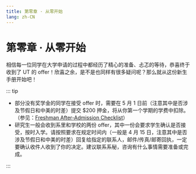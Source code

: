 ```yaml
---
title: 第零章 · 从零开始
lang: zh-CN
---
```


# 第零章 · 从零开始

相信每一位同学在大学申请的过程中都经历了精心的准备、忐忑的等待，恭喜终于收到了 UT 的 offer！欣喜之余，是不是也同样有很多疑问呢？那么就从这份新生手册开始吧！

::: tip

- 部分没有奖学金的同学在接受 offer 时，需要在 5 月 1 日前（注意其中是否涉及节假日和中美的时差）提交 $200 押金，将从你第一个学期的学费中扣除。（参见：[Freshman After-Admission Checklist](https://admissions.utexas.edu/enroll/freshman-checklist)）
- 研究生一般会收到系里和学校的两份 offer，其中一份会要求学生确认是否接受，按时入学。请按照要求在规定时间内（一般是 4 月 15 日，注意其中是否涉及节假日和中美的时差）回复给指定的联系人，邮件/传真/邮寄回执，一定要确认收件人收到了你的决定。建议联系系秘，咨询有什么事情需要准备或完成。

:::
